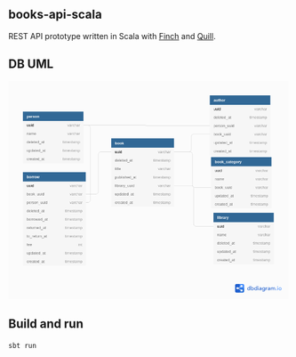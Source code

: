 ## books-api-scala

REST API prototype written in Scala with [Finch](https://github.com/finagle/finch) and [Quill](https://github.com/getquill/quill).

## DB UML

![img](./docs/books.png)

## Build and run

```
sbt run
```
